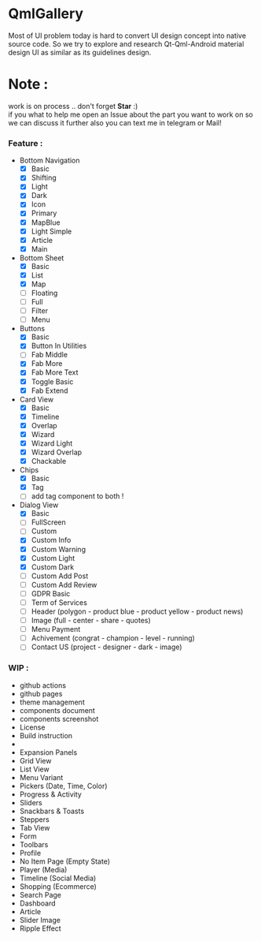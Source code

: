 # QmlGallery

Most of UI problem today is hard to convert UI design concept into native source code. So we try to explore and research Qt-Qml-Android material design UI as similar as its guidelines design.

# Note : 
work is on process .. don't forget **Star** :)    
if you what to help me open an Issue about the part you want to work on so we can discuss it further also you can text me in telegram or Mail!

### Feature : 
* Bottom Navigation    
    - [x] Basic
    - [x] Shifting
    - [x] Light
    - [x] Dark
    - [x] Icon
    - [x] Primary
    - [x] MapBlue
    - [x] Light Simple
    - [x] Article
    - [x] Main
* Bottom Sheet
    - [x] Basic
    - [x] List
    - [x] Map
    - [ ] Floating
    - [ ] Full
    - [ ] Filter
    - [ ] Menu
* Buttons     
    - [x] Basic
    - [x] Button In Utilities
    - [ ] Fab Middle
    - [x] Fab More
    - [x] Fab More Text
    - [x] Toggle Basic
    - [x] Fab Extend    
* Card View
    - [x] Basic
    - [x] Timeline    
    - [x] Overlap
    - [x] Wizard
    - [x] Wizard Light
    - [x] Wizard Overlap
    - [x] Chackable
* Chips
    - [x] Basic    
    - [x] Tag
    - [ ] add tag component to both !
* Dialog View
    - [x] Basic
    - [ ] FullScreen
    - [ ] Custom
    - [x] Custom Info
    - [x] Custom Warning
    - [x] Custom Light
    - [x] Custom Dark
    - [ ] Custom Add Post
    - [ ] Custom Add Review
    - [ ] GDPR Basic
    - [ ] Term of Services
    - [ ] Header (polygon - product blue - product yellow - product news)
    - [ ] Image (full - center - share - quotes)
    - [ ] Menu Payment
    - [ ] Achivement (congrat - champion - level - running)
    - [ ] Contact US (project - designer - dark - image)

### WIP :
* github actions
* github pages
* theme management
* components document
* components screenshot
* License
* Build instruction  
* 
* Expansion Panels
* Grid View
* List View
* Menu Variant
* Pickers (Date, Time, Color)
* Progress & Activity
* Sliders
* Snackbars & Toasts
* Steppers
* Tab View
* Form
* Toolbars
* Profile
* No Item Page (Empty State)
* Player (Media)
* Timeline (Social Media)
* Shopping (Ecommerce)
* Search Page
* Dashboard
* Article
* Slider Image
* Ripple Effect

